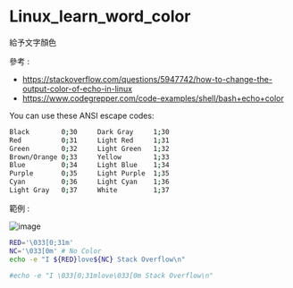 # Linux_learn_word_color
給予文字顏色

參考 : 
* https://stackoverflow.com/questions/5947742/how-to-change-the-output-color-of-echo-in-linux
* https://www.codegrepper.com/code-examples/shell/bash+echo+color

You can use these ANSI escape codes:

```Bash
Black        0;30     Dark Gray     1;30
Red          0;31     Light Red     1;31
Green        0;32     Light Green   1;32
Brown/Orange 0;33     Yellow        1;33
Blue         0;34     Light Blue    1;34
Purple       0;35     Light Purple  1;35
Cyan         0;36     Light Cyan    1;36
Light Gray   0;37     White         1;37
```
範例 : 

![image](https://user-images.githubusercontent.com/96226780/201520701-fd807863-df3a-4315-967b-b3b7f64bb8c4.png)

```Bash
RED='\033[0;31m'
NC='\033[0m' # No Color
echo -e "I ${RED}love${NC} Stack Overflow\n"

#echo -e "I \033[0;31mlove\033[0m Stack Overflow\n"
```
